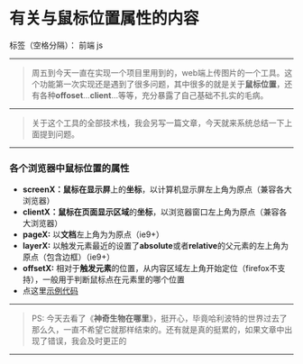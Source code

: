 ﻿# 有关与鼠标位置属性的内容

标签（空格分隔）： 前端 js

---

> 周五到今天一直在实现一个项目里用到的，web端上传图片的一个工具。这个功能第一次实现还是遇到了很多问题，其中很多的就是关于**鼠标位置**，还有各种**offoset**...**client**...等等，充分暴露了自己基础不扎实的毛病。

---

> 关于这个工具的全部技术栈，我会另写一篇文章，今天就来系统总结一下上面提到问题。

---

### **各个浏览器中鼠标位置的属性**
- **screenX：**鼠标在**显示屏**上的**坐标**，以计算机显示屏左上角为原点（兼容各大浏览器）
- **clientX：**鼠标在**页面显示区域**的**坐标**，以浏览器窗口左上角为原点（兼容各大浏览器）
- **pageX:** 以**文档**左上角为为原点（ie9+）
- **layerX:** 以触发元素最近的设置了**absolute**或者**relative**的父元素的左上角为原点（包含边框）（ie9+）
- **offsetX:** 相对于**触发元素**的位置，从内容区域左上角开始定位（firefox不支持），一般用于判断鼠标点在元素里的哪个位置
- 点这里[示例代码][1]

---

> PS: 今天去看了《**神奇生物在哪里**》，挺开心，毕竟哈利波特的世界过去了那么久，一直不希望它就那样结束的。还有就是真的挺累的，如果文章中出现了错误，我会及时更正的

---


  [1]: https://github.com/rayshuai/Pro-JavaScript-Development-Reading/blob/master/codes/6mouse.html